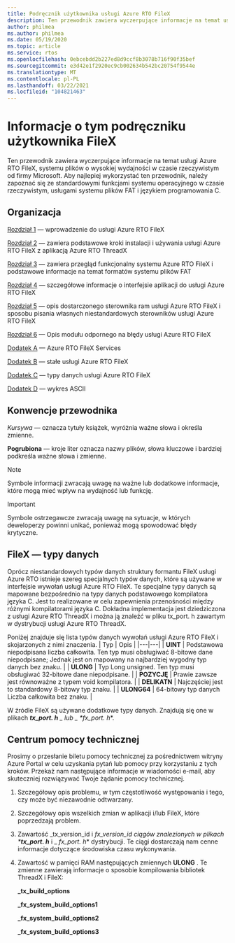 ```yaml
---
title: Podręcznik użytkownika usługi Azure RTO FileX
description: Ten przewodnik zawiera wyczerpujące informacje na temat usługi Azure RTO FileX, systemu plików o wysokiej wydajności w czasie rzeczywistym firmy Microsoft.
author: philmea
ms.author: philmea
ms.date: 05/19/2020
ms.topic: article
ms.service: rtos
ms.openlocfilehash: 0ebcebdd2b227ed8d9ccf8b3078b716f90f35bef
ms.sourcegitcommit: e3d42e1f2920ec9cb002634b542bc20754f9544e
ms.translationtype: MT
ms.contentlocale: pl-PL
ms.lasthandoff: 03/22/2021
ms.locfileid: "104821463"
---
```

# <a name="about-this-filex-user-guide"></a>Informacje o tym podręczniku użytkownika FileX

Ten przewodnik zawiera wyczerpujące informacje na temat usługi Azure RTO FileX, systemu plików o wysokiej wydajności w czasie rzeczywistym od firmy Microsoft. Aby najlepiej wykorzystać ten przewodnik, należy zapoznać się ze standardowymi funkcjami systemu operacyjnego w czasie rzeczywistym, usługami systemu plików FAT i językiem programowania C.

## <a name="organization"></a>Organizacja

[Rozdział 1](chapter1.md) — wprowadzenie do usługi Azure RTO FileX

[Rozdział 2](chapter2.md) — zawiera podstawowe kroki instalacji i używania usługi Azure RTO FileX z aplikacją Azure RTO ThreadX

[Rozdział 3](chapter3.md) — zawiera przegląd funkcjonalny systemu Azure RTO FileX i podstawowe informacje na temat formatów systemu plików FAT

[Rozdział 4](chapter4.md) — szczegółowe informacje o interfejsie aplikacji do usługi Azure RTO FileX

[Rozdział 5](chapter5.md) — opis dostarczonego sterownika ram usługi Azure RTO FileX i sposobu pisania własnych niestandardowych sterowników usługi Azure RTO FileX

[Rozdział 6](chapter6.md) — Opis modułu odpornego na błędy usługi Azure RTO FileX

[Dodatek A](appendix-a.md) — Azure RTO FileX Services

[Dodatek B](appendix-b.md) — stałe usługi Azure RTO FileX

[Dodatek C](appendix-c.md) — typy danych usługi Azure RTO FileX

[Dodatek D](appendix-d.md) — wykres ASCII

## <a name="guide-conventions"></a>Konwencje przewodnika

*Kursywa* — oznacza tytuły książek, wyróżnia ważne słowa i określa zmienne.

**Pogrubiona** — kroje liter oznacza nazwy plików, słowa kluczowe i bardziej podkreśla ważne słowa i zmienne.

> [!NOTE]
> Symbole informacji zwracają uwagę na ważne lub dodatkowe informacje, które mogą mieć wpływ na wydajność lub funkcję.

> [!IMPORTANT]
> Symbole ostrzegawcze zwracają uwagę na sytuacje, w których deweloperzy powinni unikać, ponieważ mogą spowodować błędy krytyczne.

## <a name="filex-data-types"></a>FileX — typy danych

Oprócz niestandardowych typów danych struktury formantu FileX usługi Azure RTO istnieje szereg specjalnych typów danych, które są używane w interfejsie wywołań usługi Azure RTO FileX. Te specjalne typy danych są mapowane bezpośrednio na typy danych podstawowego kompilatora języka C. Jest to realizowane w celu zapewnienia przenośności między różnymi kompilatorami języka C. Dokładna implementacja jest dziedziczona z usługi Azure RTO ThreadX i można ją znaleźć w pliku tx_port. h zawartym w dystrybucji usługi Azure RTO ThreadX.

Poniżej znajduje się lista typów danych wywołań usługi Azure RTO FileX i skojarzonych z nimi znaczenia.
| Typ  | Opis  |
|---|---|
| **UINT** | Podstawowa niepodpisana liczba całkowita. Ten typ musi obsługiwać 8-bitowe dane niepodpisane; Jednak jest on mapowany na najbardziej wygodny typ danych bez znaku. |
| **ULONG** | Typ Long unsigned. Ten typ musi obsługiwać 32-bitowe dane niepodpisane. |
| **POZYCJĘ** | Prawie zawsze jest równoważne z typem void kompilatora. |
| **DELIKATN** | Najczęściej jest to standardowy 8-bitowy typ znaku. |
| **ULONG64** | 64-bitowy typ danych Liczba całkowita bez znaku. |

W źródle FileX są używane dodatkowe typy danych. Znajdują się one w plikach ***tx_port. h** _ lub _ *_fx_port. h_**.

## <a name="customer-support-center"></a>Centrum pomocy technicznej

Prosimy o przesłanie biletu pomocy technicznej za pośrednictwem witryny Azure Portal w celu uzyskania pytań lub pomocy przy korzystaniu z tych kroków. Przekaż nam następujące informacje w wiadomości e-mail, aby skuteczniej rozwiązywać Twoje żądanie pomocy technicznej.

1. Szczegółowy opis problemu, w tym częstotliwość występowania i tego, czy może być niezawodnie odtwarzany.
2. Szczegółowy opis wszelkich zmian w aplikacji i/lub FileX, które poprzedzają problem.
3. Zawartość _tx_version_id i _fx_version_id ciągów znalezionych w plikach ***tx_port. h**_ i _ *_fx_port. h_** dystrybucji. Te ciągi dostarczają nam cenne informacje dotyczące środowiska czasu wykonywania.
4. Zawartość w pamięci RAM następujących zmiennych **ULONG** . Te zmienne zawierają informacje o sposobie kompilowania bibliotek ThreadX i FileX:

    **_tx_build_options**

    **_fx_system_build_options1**

    **_fx_system_build_options2**

    **_fx_system_build_options3**
